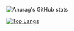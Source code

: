 ![Anurag's GitHub stats](https://github-readme-stats.vercel.app/api?username=roudai&show_icons=true)

[![Top Langs](https://github-readme-stats.vercel.app/api/top-langs/?username=roudai&layout=compact)](https://github.com/anuraghazra/github-readme-stats)
